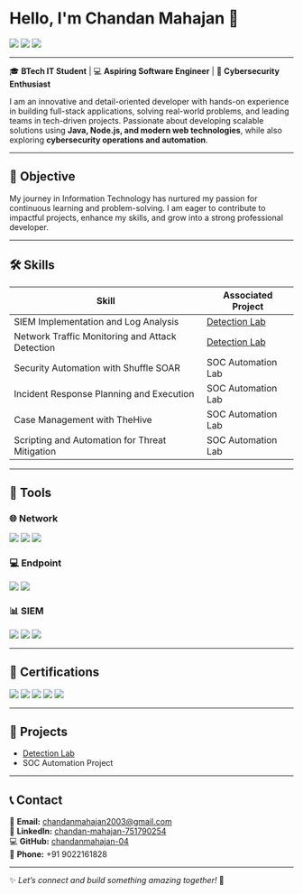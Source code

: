 # Hello, I'm Chandan Mahajan 👋
<a href="https://www.linkedin.com/in/chandan-mahajan-751790254/"><img src="https://img.shields.io/badge/-LinkedIn-0072b1?&style=for-the-badge&logo=linkedin&logoColor=white" /></a>
<a href="https://github.com/chandanmahajan-04"><img src="https://img.shields.io/badge/-GitHub-181717?&style=for-the-badge&logo=github&logoColor=white" /></a>
<a href="mailto:chandanmahajan2003@gmail.com"><img src="https://img.shields.io/badge/-Email-D14836?&style=for-the-badge&logo=gmail&logoColor=white" /></a>

---

🎓 **BTech IT Student** | 💻 **Aspiring Software Engineer** | 🔐 **Cybersecurity Enthusiast**

I am an innovative and detail-oriented developer with hands-on experience in building full-stack applications, solving real-world problems, and leading teams in tech-driven projects. Passionate about developing scalable solutions using **Java, Node.js, and modern web technologies**, while also exploring **cybersecurity operations and automation**.

---

## 🚀 Objective
My journey in Information Technology has nurtured my passion for continuous learning and problem-solving. I am eager to contribute to impactful projects, enhance my skills, and grow into a strong professional developer.

---

## 🛠️ Skills

| Skill                                         | Associated Project |
|-----------------------------------------------|--------------------|
| SIEM Implementation and Log Analysis          | [Detection Lab](https://github.com/chandanmahajan-04) |
| Network Traffic Monitoring and Attack Detection | [Detection Lab](https://github.com/chandanmahajan-04) |
| Security Automation with Shuffle SOAR         | SOC Automation Lab |
| Incident Response Planning and Execution      | SOC Automation Lab |
| Case Management with TheHive                  | SOC Automation Lab |
| Scripting and Automation for Threat Mitigation | SOC Automation Lab |

---

## 🔧 Tools

### 🌐 Network
<div>
    <img src="https://img.shields.io/badge/-Wireshark-1679A7?&style=for-the-badge&logo=Wireshark&logoColor=white" />
    <img src="https://img.shields.io/badge/-Suricata-EF3B2D?&style=for-the-badge&logo=Suricata&logoColor=white" />
    <img src="https://img.shields.io/badge/-Zeek-777BB4?&style=for-the-badge&logo=Zeek&logoColor=white" />
</div>

### 💻 Endpoint
<div>
    <img src="https://img.shields.io/badge/-Microsoft_Defender_for_Endpoint-00A4EF?&style=for-the-badge&logo=Microsoft&logoColor=white" />
    <img src="https://img.shields.io/badge/-Velociraptor-4B275F?&style=for-the-badge&logo=Velociraptor&logoColor=white" />
</div>

### 📊 SIEM
<div>
    <img src="https://img.shields.io/badge/-Microsoft_Sentinel-0078D4?&style=for-the-badge&logo=Microsoft&logoColor=white" />
    <img src="https://img.shields.io/badge/-Splunk-000000?&style=for-the-badge&logo=Splunk&logoColor=white" />
    <img src="https://img.shields.io/badge/-Elastic-005571?&style=for-the-badge&logo=Elastic&logoColor=white" />
</div>

---

## 📜 Certifications
<div>
<img src="https://img.shields.io/badge/-Security%2B-FF0000?&style=for-the-badge&logo=CompTIA&logoColor=white" />
<img src="https://img.shields.io/badge/-Network%2B-007ACC?&style=for-the-badge&logo=CompTIA&logoColor=white" />
<img src="https://img.shields.io/badge/-A%2B-4D4D4D?&style=for-the-badge&logo=CompTIA&logoColor=white" />
<img src="https://img.shields.io/badge/-CDSA-006400?&style=for-the-badge&logoColor=white" />
<img src="https://img.shields.io/badge/-CCD-000080?&style=for-the-badge&logoColor=white" />
</div>

---

## 📂 Projects
- [Detection Lab](https://github.com/chandanmahajan-04)  
- SOC Automation Project  

---

## 📞 Contact
📧 **Email:** chandanmahajan2003@gmail.com  
🔗 **LinkedIn:** [chandan-mahajan-751790254](https://www.linkedin.com/in/chandan-mahajan-751790254/)  
💻 **GitHub:** [chandanmahajan-04](https://github.com/chandanmahajan-04)  
📱 **Phone:** +91 9022161828  

---
✨ *Let’s connect and build something amazing together!* 🚀
